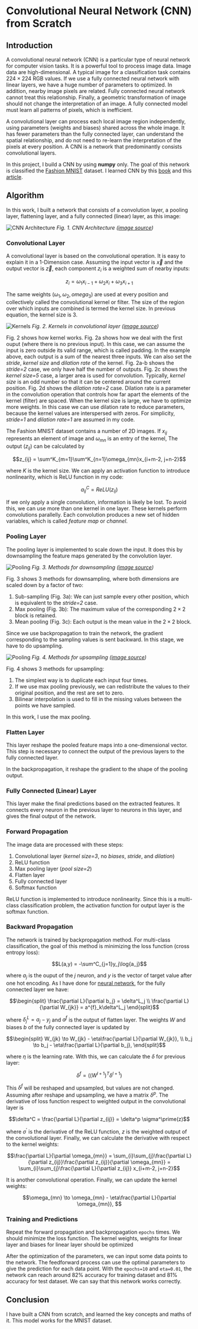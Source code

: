 # Convolutional Neural Network (CNN) from Scratch

## Introduction

A convolutional neural network (CNN) is a particular type of neural network for computer vision tasks. 
It is a powerful tool to process image data. Image data are high-dimensional. 
A typical image for a classification task contains $224\times 224$ RGB values. 
If we use a fully connected neural network with linear layers, we have a huge number of parameters to optimized. 
In addition, nearby image pixels are related. Fully connected neural network cannot treat this relationship. 
Finally, a geometric transformation of image should not change the interpretation of an image. 
A fully connected model must learn all patterns of pixels, which is inefficient. 

A convolutional layer can process each local image region independently, 
using parameters (weights and biases) shared across the whole image. 
It has fewer parameters than the fully connected layer, can understand the spatial relationship, 
and do not need to re-learn the interpretation of the pixels at every position. 
A CNN is a network that predominantly consists convolutional layers. 

In this project, I build a CNN by using **numpy** only. 
The goal of this network is classified the [Fashion MNIST](https://www.kaggle.com/datasets/zalando-research/fashionmnist) dataset. 
I learned CNN by this [book](https://udlbook.github.io/udlbook/) and this [article](https://www.quarkml.com/2023/07/build-a-cnn-from-scratch-using-python.html).

## Algorithm
In this work, I built a network that consists of a convolution layer, a pooling layer, flattening layer, and a fully connected (linear) layer, as this image:

![CNN Architecture](https://github.com/zjzhao1002/Machine-Learning-from-Scratch/blob/main/Convolutional_Neural_Network/CNN_Architecutre.png)
*Fig. 1. CNN Architecture ([image source](https://www.quarkml.com/2023/07/build-a-cnn-from-scratch-using-python.html))*

### Convolutional Layer
A convolutional layer is based on the convolutional operation. It is easy to explain it in a 1-Dimension case. 
Assuming the input vector is $\vec{x}$ and the output vector is $\vec{z}$, each component $z_i$ is a weighted sum of nearby inputs:
```math
z_i = \omega_1x_{i-1} + \omega_2x_{i} + \omega_3x_{i+1}
```
The same weights $(\omega_1, \omega_2, omega_3)$ are used at every position and collectively called the convolutional kernel or filter. 
The size of the region over which inputs are combined is termed the kernel size. In previous equation, the kernel size is 3.

![Kernels](https://github.com/zjzhao1002/Machine-Learning-from-Scratch/blob/main/Convolutional_Neural_Network/Conv1a.svg)
*Fig. 2. Kernels in convolutional layer ([image source](https://udlbook.github.io/udlbook/))*

Fig. 2 shows how kernel works. Fig. 2a shows how we deal with the first ouput (where there is no previous input). 
In this case, we can assume the input is zero outside its valid range, which is called padding. 
In the example above, each output is a sum of the nearest three inputs. 
We can also set the *stride*, *kernel size* and *dilation rate* of the kernel. 
Fig. 2a-b shows the *stride=2* case, we only have half the number of outputs. 
Fig. 2c shows the *kernel size=5* case, a larger area is used for convolution. 
Typically, *kernel size* is an odd number so that it can be centered around the current position.
Fig. 2d shows the *dilation rate=2* case. 
Dilation rate is a parameter in the convolution operation that controls how far apart the elements of the kernel (filter) are spaced. 
When the kernel size is large, we have to optimize more weights. In this case we can use dilation rate to reduce parameters, 
because the kernel values are interspersed with zeros. 
For simplicity, *stride=1* and *dilation rate=1* are assumed in my code. 

The Fashion MNIST dataset contains a number of 2D images. 
If $x_{ij}$ represents an element of image and $\omega_{mn}$ is an entry of the kernel, 
The output ($z_{ij}$) can be calculated by 
```math
z_{ij} = \sum^K_{m=1}\sum^K_{n=1}\omega_{mn}x_{i+m-2, j+n-2}
```
where $K$ is the kernel size. We can apply an activation function to introduce nonlinearity, which is ReLU function in my code:
```math
a^C_{ij} = ReLU(z_{ij})
```

If we only apply a single convolution, information is likely be lost. To avoid this, we can use more than one kernel in one layer. 
These kernels perform convolutions parallelly. Each convolution produces a new set of hidden variables, which is called *feature map* or *channel*. 

### Pooling Layer
The pooling layer is implemented to scale down the input. It does this by downsampling the feature maps generated by the convolution layer.

![Pooling](https://github.com/zjzhao1002/Machine-Learning-from-Scratch/blob/main/Convolutional_Neural_Network/ConvDown.svg)
*Fig. 3. Methods for downsampling ([image source](https://udlbook.github.io/udlbook/))*

Fig. 3 shows 3 methods for downsampling, where both dimensions are scaled down by a factor of two: 
1. Sub-sampling (Fig. 3a): We can just sample every other position, which is equivalent to the *stride=2* case.
2. Max pooling (Fig. 3b): The maximum value of the corresponding $2\times 2$ block is retained.
3. Mean pooling (Fig. 3c): Each output is the mean value in the $2\times 2$ block.

Since we use backpropagation to train the network, the gradient corresponding to the sampling values is sent backward. 
In this stage, we have to do upsampling. 

![Pooling](https://github.com/zjzhao1002/Machine-Learning-from-Scratch/blob/main/Convolutional_Neural_Network/ConvUp.svg)
*Fig. 4. Methods for upsampling ([image source](https://udlbook.github.io/udlbook/))*

Fig. 4 shows 3 methods for upsampling:
1. The simplest way is to duplicate each input four times.
2. If we use max pooling previously, we can redistribute the values to their original position, and the rest are set to zero.
3. Bilinear interpolation is used to fill in the missing values between the points we have sampled.

In this work, I use the max pooling.

### Flatten Layer
This layer reshape the pooled feature maps into a one-dimensional vector. 
This step is necessary to connect the output of the previous layers to the fully connected layer. 

In the backpropagation, it reshape the gradient to the shape of the pooling output.

### Fully Connected (Linear) Layer
This layer make the final predictions based on the extracted features. 
It connects every neuron in the previous layer to neurons in this layer, and gives the final output of the network.

### Forward Propagation
The image data are processed with these steps:
1. Convolutional layer (*kernel size=3*, no *biases*, *stride*, and *dilation*)
2. ReLU function
3. Max pooling layer (*pool size=2*)
4. Flatten layer
5. Fully connected layer
6. Softmax function

ReLU function is implemented to introduce nonlinearity. 
Since this is a multi-class classification problem, the activation function for output layer is the softmax function. 

### Backward Propagation
The network is trained by backpropagation method. 
For multi-class classification, the goal of this method is minimizing the loss function (cross entropy loss):
```math
L(a,y) =  -\sum^C_{j=1}y_j\log{a_j}
```
where $a_j$ is the ouput of the $j$ neuron, and $y$ is the vector of target value after one hot encoding. 
As I have done for [neural network](https://github.com/zjzhao1002/Machine-Learning-from-Scratch/tree/main/Neural_Network), 
for the fully connected layer we have:
```math
\begin{split}
\frac{\partial L}{\partial b_j} = \delta^L_j \\
\frac{\partial L}{\partial W_{jk}} = a^{f}_k\delta^L_j
\end{split}
```
where $\delta^L_j = a_j - y_j$ and $a^{f}$ is the output of flatten layer. 
The weights $W$ and biases $b$ of the fully connected layer is updated by 
```math
\begin{split}
W_{jk} \to W_{jk} - \eta\frac{\partial L}{\partial W_{jk}}, \\
b_j \to b_j - \eta\frac{\partial L}{\partial b_j},
\end{split}
```
where $\eta$ is the learning rate.
With this, we can calculate the $\delta$ for previous layer: 
```math
\delta^f = \left( (W^{l+1})^T\delta^{l+1} \right)
```
This $\delta^f$ will be reshaped and upsampled, but values are not changed. 
Assuming after reshape and upsampling, we have a matrix $\delta^p$. 
The derivative of loss function respect to weighted output in the convolutional layer is 
```math
\delta^C = \frac{\partial L}{\partial z_{ij}} = \delta^p \sigma^\prime(z)
```
where $\sigma^\prime$ is the derivative of the ReLU function, $z$ is the weighted output of the convolutional layer. 
Finally, we can calculate the derivative with respect to the kernel weights:
```math
\frac{\partial L}{\partial \omega_{mn}} = \sum_{i}\sum_{j}\frac{\partial L}{\partial z_{ij}}\frac{\partial z_{ij}}{\partial \omega_{mn}}
= \sum_{i}\sum_{j}\frac{\partial L}{\partial z_{ij}} x_{i+m-2, j+n-2}
```
It is another convolutional operation. Finally, we can update the kernel weights:
```math
\omega_{mn} \to \omega_{mn} - \eta\frac{\partial L}{\partial \omega_{mn}}, 
```

### Training and Predictions
Repeat the forward propagation and backpropagation `epochs` times. We should minimize the loss function. 
The kernel weights, weights for linear layer and biases for linear layer should be optimized

After the optimization of the parameters, we can input some data points to the network. 
The feedforward process can use the optimal parameters to give the prediction for each data point.
With the `epochs=10` and `eta=0.01`, the network can reach around 82% accuracy for training dataset and 81% accuracy for test dataset. 
We can say that this network works correctly.

## Conclusion
I have built a CNN from scratch, and learned the key concepts and maths of it. This model works for the MNIST dataset. 
